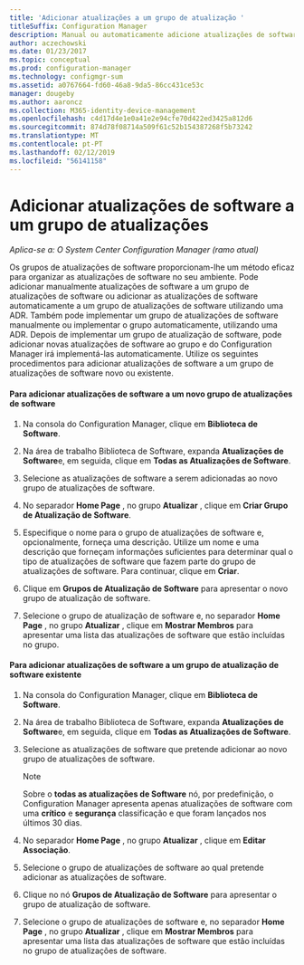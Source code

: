 ```yaml
---
title: 'Adicionar atualizações a um grupo de atualização '
titleSuffix: Configuration Manager
description: Manual ou automaticamente adicione atualizações de software a um grupo de atualização de software no seu ambiente.
author: aczechowski
ms.date: 01/23/2017
ms.topic: conceptual
ms.prod: configuration-manager
ms.technology: configmgr-sum
ms.assetid: a0767664-fd60-46a8-9da5-86cc431ce53c
manager: dougeby
ms.author: aaroncz
ms.collection: M365-identity-device-management
ms.openlocfilehash: c4d17d4e1e0a41e2e94cfe70d422ed3425a812d6
ms.sourcegitcommit: 874d78f08714a509f61c52b154387268f5b73242
ms.translationtype: MT
ms.contentlocale: pt-PT
ms.lasthandoff: 02/12/2019
ms.locfileid: "56141158"
---
```

# <a name="add-software-updates-to-an-update-group"></a>Adicionar atualizações de software a um grupo de atualizações  

*Aplica-se a: O System Center Configuration Manager (ramo atual)*

 Os grupos de atualizações de software proporcionam-lhe um método eficaz para organizar as atualizações de software no seu ambiente. Pode adicionar manualmente atualizações de software a um grupo de atualizações de software ou adicionar as atualizações de software automaticamente a um grupo de atualizações de software utilizando uma ADR. Também pode implementar um grupo de atualizações de software manualmente ou implementar o grupo automaticamente, utilizando uma ADR. Depois de implementar um grupo de atualização de software, pode adicionar novas atualizações de software ao grupo e do Configuration Manager irá implementá-las automaticamente. Utilize os seguintes procedimentos para adicionar atualizações de software a um grupo de atualizações de software novo ou existente.  

#### <a name="to-add-software-updates-to-a-new-software-update-group"></a>Para adicionar atualizações de software a um novo grupo de atualizações de software  

1.  Na consola do Configuration Manager, clique em **Biblioteca de Software**.  

2.  Na área de trabalho Biblioteca de Software, expanda **Atualizações de Software**e, em seguida, clique em **Todas as Atualizações de Software**.  

3.  Selecione as atualizações de software a serem adicionadas ao novo grupo de atualizações de software.  

4.  No separador **Home Page** , no grupo **Atualizar** , clique em **Criar Grupo de Atualização de Software**.  

5.  Especifique o nome para o grupo de atualizações de software e, opcionalmente, forneça uma descrição. Utilize um nome e uma descrição que forneçam informações suficientes para determinar qual o tipo de atualizações de software que fazem parte do grupo de atualizações de software. Para continuar, clique em **Criar**.  

6.  Clique em **Grupos de Atualização de Software** para apresentar o novo grupo de atualização de software.  

7.  Selecione o grupo de atualização de software e, no separador **Home Page** , no grupo **Atualizar** , clique em **Mostrar Membros** para apresentar uma lista das atualizações de software que estão incluídas no grupo.  

#### <a name="to-add-software-updates-to-an-existing-software-update-group"></a>Para adicionar atualizações de software a um grupo de atualização de software existente  

1.  Na consola do Configuration Manager, clique em **Biblioteca de Software**.  

2.  Na área de trabalho Biblioteca de Software, expanda **Atualizações de Software**e, em seguida, clique em **Todas as Atualizações de Software**.  

3.  Selecione as atualizações de software que pretende adicionar ao novo grupo de atualizações de software.  

    > [!NOTE]  
    >  Sobre o **todas as atualizações de Software** nó, por predefinição, o Configuration Manager apresenta apenas atualizações de software com uma **crítico** e **segurança** classificação e que foram lançados nos últimos 30 dias.  

4.  No separador **Home Page** , no grupo **Atualizar** , clique em **Editar Associação**.  

5.  Selecione o grupo de atualizações de software ao qual pretende adicionar as atualizações de software.  

6.  Clique no nó **Grupos de Atualização de Software** para apresentar o grupo de atualização de software.  

7.  Selecione o grupo de atualizações de software e, no separador **Home Page** , no grupo **Atualizar** , clique em **Mostrar Membros** para apresentar uma lista das atualizações de software que estão incluídas no grupo de atualizações de software.  
